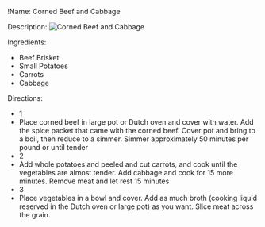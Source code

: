 !Name: Corned Beef and Cabbage

Description:
![Corned Beef and Cabbage](https://www.themealdb.com/images/media/meals/xb97a81583266727.jpg "Corned Beef and Cabbage")

Ingredients:
- Beef Brisket
- Small Potatoes
- Carrots
- Cabbage

Directions:
- 1
- Place corned beef in large pot or Dutch oven and cover with water. Add the spice packet that came with the corned beef. Cover pot and bring to a boil, then reduce to a simmer. Simmer approximately 50 minutes per pound or until tender
- 2
- Add whole potatoes and peeled and cut carrots, and cook until the vegetables are almost tender. Add cabbage and cook for 15 more minutes. Remove meat and let rest 15 minutes
- 3
- Place vegetables in a bowl and cover. Add as much broth (cooking liquid reserved in the Dutch oven or large pot) as you want. Slice meat across the grain.

